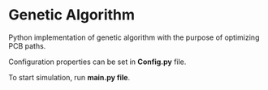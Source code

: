 # Genetic Algorithm

Python implementation of genetic algorithm with the purpose of optimizing PCB paths.

Configuration properties can be set in **Config.py** file.

To start simulation, run **main.py file**.
